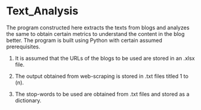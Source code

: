 # Text_Analysis
The program constructed here extracts the texts from blogs and analyzes the same to obtain certain metrics to understand the content in the blog better. 
The program is built using Python with certain assumed prerequisites. 


1. It is assumed that the URLs of the blogs to be used are stored in an .xlsx file.

2. The output obtained from web-scraping is stored in .txt files titled 1 to (n). 

3. The stop-words to be used are obtained from .txt files and stored as a dictionary. 
